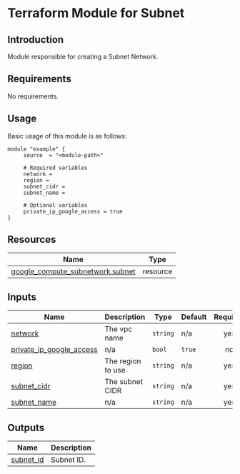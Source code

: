 # Terraform Module for Subnet

## Introduction

Module responsible for creating a Subnet Network.

<!-- BEGIN_AUTOMATED_TF_DOCS_BLOCK -->
## Requirements

No requirements.
## Usage
Basic usage of this module is as follows:
```hcl
module "example" {
	 source  = "<module-path>"

	 # Required variables
	 network = 
	 region = 
	 subnet_cidr = 
	 subnet_name = 

	 # Optional variables
	 private_ip_google_access = true
}
```
## Resources

| Name | Type |
|------|------|
| [google_compute_subnetwork.subnet](https://registry.terraform.io/providers/hashicorp/google/latest/docs/resources/compute_subnetwork) | resource |
## Inputs

| Name | Description | Type | Default | Required |
|------|-------------|------|---------|:--------:|
| <a name="input_network"></a> [network](#input\_network) | The vpc name | `string` | n/a | yes |
| <a name="input_private_ip_google_access"></a> [private\_ip\_google\_access](#input\_private\_ip\_google\_access) | n/a | `bool` | `true` | no |
| <a name="input_region"></a> [region](#input\_region) | The region to use | `string` | n/a | yes |
| <a name="input_subnet_cidr"></a> [subnet\_cidr](#input\_subnet\_cidr) | The subnet CIDR | `string` | n/a | yes |
| <a name="input_subnet_name"></a> [subnet\_name](#input\_subnet\_name) | n/a | `string` | n/a | yes |
## Outputs

| Name | Description |
|------|-------------|
| <a name="output_subnet_id"></a> [subnet\_id](#output\_subnet\_id) | Subnet ID. |
<!-- END_AUTOMATED_TF_DOCS_BLOCK -->